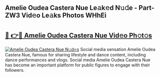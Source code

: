 ## Amelie Oudea Castera Nue Le𝚊k𝚎d N𝚞𝚍e - Part-ZW3 Vid𝚎o Le𝚊ks Photos WHhEi

# <h2><a href="http://fb9brao.evod.top/?m=Amelie+Oudea+Castera+Nue">🔗 👉🔴 Amelie Oudea Castera Nue Vid𝚎o Ph𝚘t𝚘s</a></h2>

[![Amelie Oudea Castera Nue N𝚞d𝚎s](https://i.imgur.com/8V9OHl7.gif)](http://fb9brao.evod.top/?m=Amelie+Oudea+Castera+Nue)
Social media sensation Amelie Oudea Castera Nue, famous for sharing lifestyle and dance content, including dance performances and vlogs. Social media Amelie Oudea Castera Nue has become an important platform for public figures to engage with their followers. 
